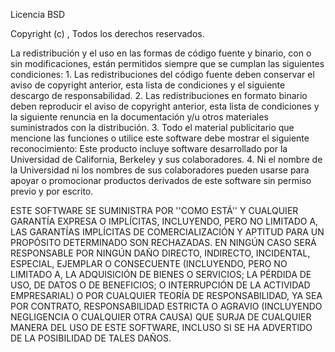 Licencia BSD

Copyright (c) , Todos los derechos reservados.

La redistribución y el uso en las formas de código fuente y binario, con o sin modificaciones, están permitidos siempre que se cumplan las siguientes condiciones: 1. Las redistribuciones del código fuente deben conservar el aviso de copyright anterior, esta lista de condiciones y el siguiente descargo de responsabilidad. 2. Las redistribuciones en formato binario deben reproducir el aviso de copyright anterior, esta lista de condiciones y la siguiente renuncia en la documentación y/u otros materiales suministrados con la distribución. 3. Todo el material publicitario que mencione las funciones o utilice este software debe mostrar el siguiente reconocimiento: Este producto incluye software desarrollado por la Universidad de California, Berkeley y sus colaboradores. 4. Ni el nombre de la Universidad ni los nombres de sus colaboradores pueden usarse para apoyar o promocionar productos derivados de este software sin permiso previo y por escrito.

ESTE SOFTWARE SE SUMINISTRA POR ''COMO ESTÁ'' Y CUALQUIER GARANTÍA EXPRESA O IMPLÍCITAS, INCLUYENDO, PERO NO LIMITADO A, LAS GARANTÍAS IMPLÍCITAS DE COMERCIALIZACIÓN Y APTITUD PARA UN PROPÓSITO DETERMINADO SON RECHAZADAS. EN NINGÚN CASO SERÁ RESPONSABLE POR NINGÚN DAÑO DIRECTO, INDIRECTO, INCIDENTAL, ESPECIAL, EJEMPLAR O CONSECUENTE (INCLUYENDO, PERO NO LIMITADO A, LA ADQUISICIÓN DE BIENES O SERVICIOS; LA PÉRDIDA DE USO, DE DATOS O DE BENEFICIOS; O INTERRUPCIÓN DE LA ACTIVIDAD EMPRESARIAL) O POR CUALQUIER TEORÍA DE RESPONSABILIDAD, YA SEA POR CONTRATO, RESPONSABILIDAD ESTRICTA O AGRAVIO (INCLUYENDO NEGLIGENCIA O CUALQUIER OTRA CAUSA) QUE SURJA DE CUALQUIER MANERA DEL USO DE ESTE SOFTWARE, INCLUSO SI SE HA ADVERTIDO DE LA POSIBILIDAD DE TALES DAÑOS.